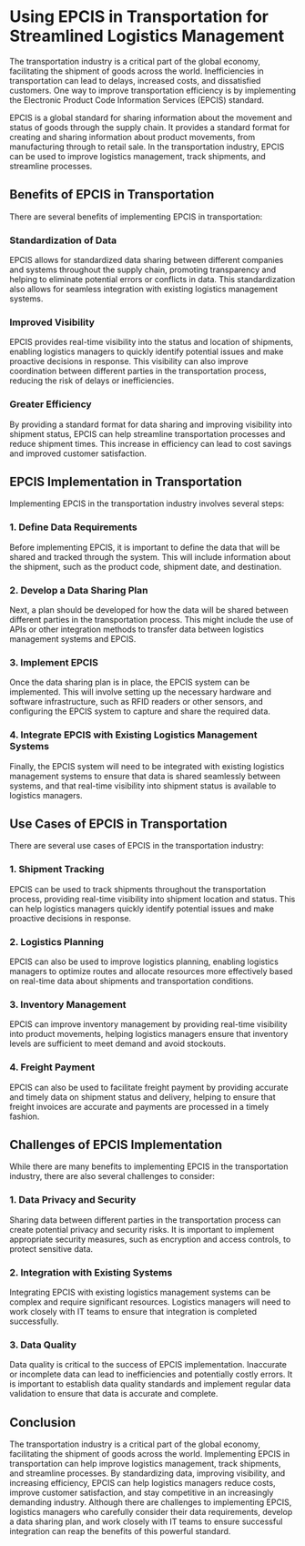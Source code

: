 # Using EPCIS in Transportation for Streamlined Logistics Management

The transportation industry is a critical part of the global economy, facilitating the shipment of goods across the world. Inefficiencies in transportation can lead to delays, increased costs, and dissatisfied customers. One way to improve transportation efficiency is by implementing the Electronic Product Code Information Services (EPCIS) standard.

EPCIS is a global standard for sharing information about the movement and status of goods through the supply chain. It provides a standard format for creating and sharing information about product movements, from manufacturing through to retail sale. In the transportation industry, EPCIS can be used to improve logistics management, track shipments, and streamline processes.

## Benefits of EPCIS in Transportation

There are several benefits of implementing EPCIS in transportation:

### Standardization of Data

EPCIS allows for standardized data sharing between different companies and systems throughout the supply chain, promoting transparency and helping to eliminate potential errors or conflicts in data. This standardization also allows for seamless integration with existing logistics management systems.

### Improved Visibility

EPCIS provides real-time visibility into the status and location of shipments, enabling logistics managers to quickly identify potential issues and make proactive decisions in response. This visibility can also improve coordination between different parties in the transportation process, reducing the risk of delays or inefficiencies.

### Greater Efficiency

By providing a standard format for data sharing and improving visibility into shipment status, EPCIS can help streamline transportation processes and reduce shipment times. This increase in efficiency can lead to cost savings and improved customer satisfaction.

## EPCIS Implementation in Transportation

Implementing EPCIS in the transportation industry involves several steps:

### 1. Define Data Requirements

Before implementing EPCIS, it is important to define the data that will be shared and tracked through the system. This will include information about the shipment, such as the product code, shipment date, and destination.

### 2. Develop a Data Sharing Plan

Next, a plan should be developed for how the data will be shared between different parties in the transportation process. This might include the use of APIs or other integration methods to transfer data between logistics management systems and EPCIS.

### 3. Implement EPCIS

Once the data sharing plan is in place, the EPCIS system can be implemented. This will involve setting up the necessary hardware and software infrastructure, such as RFID readers or other sensors, and configuring the EPCIS system to capture and share the required data.

### 4. Integrate EPCIS with Existing Logistics Management Systems

Finally, the EPCIS system will need to be integrated with existing logistics management systems to ensure that data is shared seamlessly between systems, and that real-time visibility into shipment status is available to logistics managers.

## Use Cases of EPCIS in Transportation

There are several use cases of EPCIS in the transportation industry:

### 1. Shipment Tracking

EPCIS can be used to track shipments throughout the transportation process, providing real-time visibility into shipment location and status. This can help logistics managers quickly identify potential issues and make proactive decisions in response.

### 2. Logistics Planning

EPCIS can also be used to improve logistics planning, enabling logistics managers to optimize routes and allocate resources more effectively based on real-time data about shipments and transportation conditions.

### 3. Inventory Management

EPCIS can improve inventory management by providing real-time visibility into product movements, helping logistics managers ensure that inventory levels are sufficient to meet demand and avoid stockouts.

### 4. Freight Payment

EPCIS can also be used to facilitate freight payment by providing accurate and timely data on shipment status and delivery, helping to ensure that freight invoices are accurate and payments are processed in a timely fashion.

## Challenges of EPCIS Implementation

While there are many benefits to implementing EPCIS in the transportation industry, there are also several challenges to consider:

### 1. Data Privacy and Security

Sharing data between different parties in the transportation process can create potential privacy and security risks. It is important to implement appropriate security measures, such as encryption and access controls, to protect sensitive data.

### 2. Integration with Existing Systems

Integrating EPCIS with existing logistics management systems can be complex and require significant resources. Logistics managers will need to work closely with IT teams to ensure that integration is completed successfully.

### 3. Data Quality

Data quality is critical to the success of EPCIS implementation. Inaccurate or incomplete data can lead to inefficiencies and potentially costly errors. It is important to establish data quality standards and implement regular data validation to ensure that data is accurate and complete.

## Conclusion

The transportation industry is a critical part of the global economy, facilitating the shipment of goods across the world. Implementing EPCIS in transportation can help improve logistics management, track shipments, and streamline processes. By standardizing data, improving visibility, and increasing efficiency, EPCIS can help logistics managers reduce costs, improve customer satisfaction, and stay competitive in an increasingly demanding industry. Although there are challenges to implementing EPCIS, logistics managers who carefully consider their data requirements, develop a data sharing plan, and work closely with IT teams to ensure successful integration can reap the benefits of this powerful standard.
